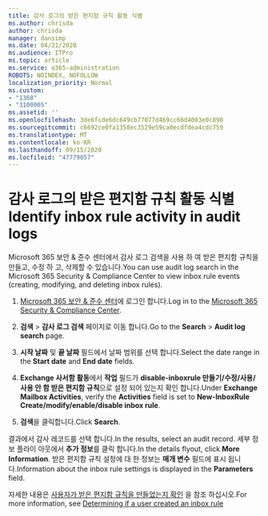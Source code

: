 ```yaml
---
title: 감사 로그의 받은 편지함 규칙 활동 식별
ms.author: chrisda
author: chrisda
manager: dansimp
ms.date: 04/21/2020
ms.audience: ITPro
ms.topic: article
ms.service: o365-administration
ROBOTS: NOINDEX, NOFOLLOW
localization_priority: Normal
ms.custom:
- "1368"
- "3100005"
ms.assetid: ''
ms.openlocfilehash: 3de6fcde6dc649cb77077d469cc66d4003e0c890
ms.sourcegitcommit: c6692ce0fa1358ec3529e59ca0ecdfdea4cdc759
ms.translationtype: MT
ms.contentlocale: ko-KR
ms.lasthandoff: 09/15/2020
ms.locfileid: "47779057"
---
```

# <a name="identify-inbox-rule-activity-in-audit-logs"></a><span data-ttu-id="3724d-102">감사 로그의 받은 편지함 규칙 활동 식별</span><span class="sxs-lookup"><span data-stu-id="3724d-102">Identify inbox rule activity in audit logs</span></span>

<span data-ttu-id="3724d-103">Microsoft 365 보안 & 준수 센터에서 감사 로그 검색을 사용 하 여 받은 편지함 규칙을 만들고, 수정 하 고, 삭제할 수 있습니다.</span><span class="sxs-lookup"><span data-stu-id="3724d-103">You can use audit log search in the Microsoft 365 Security & Compliance Center to view inbox rule events (creating, modifying, and deleting inbox rules).</span></span>

1. <span data-ttu-id="3724d-104">[Microsoft 365 보안 & 준수 센터](https://protection.office.com/)에 로그인 합니다.</span><span class="sxs-lookup"><span data-stu-id="3724d-104">Log in to the [Microsoft 365 Security & Compliance Center](https://protection.office.com/).</span></span>

2. <span data-ttu-id="3724d-105">**검색**  >  **감사 로그 검색** 페이지로 이동 합니다.</span><span class="sxs-lookup"><span data-stu-id="3724d-105">Go to the **Search** > **Audit log search** page.</span></span>

3. <span data-ttu-id="3724d-106">**시작 날짜** 및 **끝 날짜** 필드에서 날짜 범위를 선택 합니다.</span><span class="sxs-lookup"><span data-stu-id="3724d-106">Select the date range in the **Start date** and **End date** fields.</span></span>

4. <span data-ttu-id="3724d-107">**Exchange 사서함 활동**에서 **작업** 필드가 **disable-inboxrule 만들기/수정/사용/사용 안 함 받은 편지함 규칙**으로 설정 되어 있는지 확인 합니다.</span><span class="sxs-lookup"><span data-stu-id="3724d-107">Under **Exchange Mailbox Activities**, verify the **Activities** field is set to **New-InboxRule Create/modify/enable/disable inbox rule**.</span></span>

5. <span data-ttu-id="3724d-108">**검색**을 클릭합니다.</span><span class="sxs-lookup"><span data-stu-id="3724d-108">Click **Search**.</span></span>

<span data-ttu-id="3724d-109">결과에서 감사 레코드를 선택 합니다.</span><span class="sxs-lookup"><span data-stu-id="3724d-109">In the results, select an audit record.</span></span> <span data-ttu-id="3724d-110">세부 정보 플라이 아웃에서 **추가 정보**를 클릭 합니다.</span><span class="sxs-lookup"><span data-stu-id="3724d-110">In the details flyout, click **More Information**.</span></span> <span data-ttu-id="3724d-111">받은 편지함 규칙 설정에 대 한 정보는 **매개 변수** 필드에 표시 됩니다.</span><span class="sxs-lookup"><span data-stu-id="3724d-111">Information about the inbox rule settings is displayed in the **Parameters** field.</span></span>

<span data-ttu-id="3724d-112">자세한 내용은 [사용자가 받은 편지함 규칙을 만들었는지 확인](https://docs.microsoft.com//office365/securitycompliance/auditing-troubleshooting-scenarios#determining-if-a-user-created-an-inbox-rule) 을 참조 하십시오.</span><span class="sxs-lookup"><span data-stu-id="3724d-112">For more information, see [Determining if a user created an inbox rule](https://docs.microsoft.com//office365/securitycompliance/auditing-troubleshooting-scenarios#determining-if-a-user-created-an-inbox-rule)</span></span>
